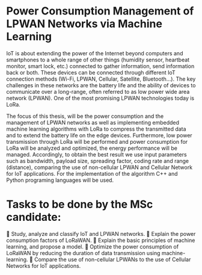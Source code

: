 # Power Consumption Management of LPWAN Networks via Machine Learning

IoT is about extending the power of the Internet beyond computers and smartphones to a whole range of other things (humidity sensor, heartbeat monitor, smart lock, etc.) connected to gather information, send information back or both. These devices can be connected through different IoT connection methods (Wi-Fi, LPWAN, Cellular, Satellite, Bluetooth…). The key challenges in these networks are the battery life and the ability of devices to communicate over a long-range, often referred to as low power wide area network (LPWAN). One of the most promising LPWAN technologies today is LoRa.

The focus of this thesis, will be the power consumption and the management of LPWAN networks as well as implementing embedded machine learning algorithms with LoRa to compress the transmitted data and to extend the battery life on the edge devices. Furthermore, low power transmission through LoRa will be performed and power consumption for LoRa will be analyzed and optimized, the energy performance will be managed. Accordingly, to obtain the best result we use input parameters such as bandwidth, payload size, spreading factor, coding rate and range (distance), comparing the use of non-cellular LPWAN and Cellular Network for IoT applications. For the implementation of the algorithm C++ and Python programing languages will be used.

# Tasks to be done by the MSc candidate:

	Study, analyze and classify IoT and LPWAN networks.
	Explain the power consumption factors of LoRaWAN.
	Explain the basic principles of machine learning, and propose a model.
	Optimize the power consumption of LoRaWAN by reducing the duration of data transmission using machine-learning.
	Compare the use of non-cellular LPWANs to the use of Cellular Networks for IoT applications.
